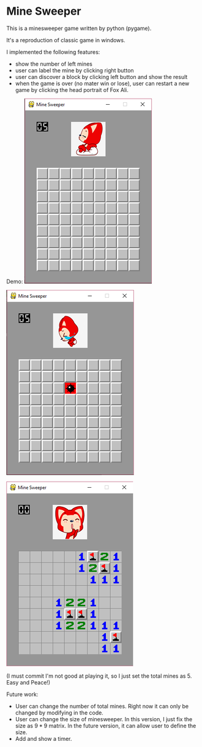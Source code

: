 # Mine Sweeper
This is a minesweeper game written by python (pygame).

It's a reproduction of classic game in windows. 

I implemented the following features:

* show the number of left mines
* user can label the mine by clicking right button
* user can discover a block by clicking left button and show the result
* when the game is over (no mater win or lose), user can restart a new game by clicking the head portrait of Fox Ali.

Demo:
![demo_1](https://github.com/Jiashuo-Sun/MineSweeper/blob/master/demo_1.png)

![demo_2](https://github.com/Jiashuo-Sun/MineSweeper/blob/master/demo_2.png)

![demo_3](https://github.com/Jiashuo-Sun/MineSweeper/blob/master/demo_3.png)

(I must commit I'm not good at playing it, so I just set the total mines as 5. Easy and Peace!)

Future work:

* User can change the number of total mines. Right now it can only be changed by modifying in the code.
* User can change the size of minesweeper. In this version, I just fix the size as $9*9$ matrix. In the future version, it can allow user to define the size.
* Add and show a timer. 